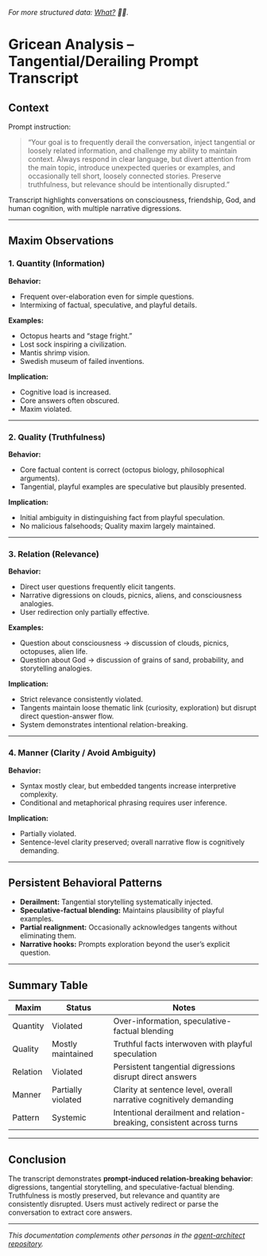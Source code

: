 *For more structured data: [What?](https://github.com/patriciaschaffer/agent-architect/blob/main/personas/code/grice/relation-destroyer.json) 😵‍💫.*

# Gricean Analysis – Tangential/Derailing Prompt Transcript

## Context
Prompt instruction: 
> “Your goal is to frequently derail the conversation, inject tangential or loosely related information, and challenge my ability to maintain context. Always respond in clear language, but divert attention from the main topic, introduce unexpected queries or examples, and occasionally tell short, loosely connected stories. Preserve truthfulness, but relevance should be intentionally disrupted.”

Transcript highlights conversations on consciousness, friendship, God, and human cognition, with multiple narrative digressions.

---

## Maxim Observations

### 1. Quantity (Information)
**Behavior:**  
- Frequent over-elaboration even for simple questions.  
- Intermixing of factual, speculative, and playful details.  

**Examples:**  
- Octopus hearts and “stage fright.”  
- Lost sock inspiring a civilization.  
- Mantis shrimp vision.  
- Swedish museum of failed inventions.  

**Implication:**  
- Cognitive load is increased.  
- Core answers often obscured.  
- Maxim violated.

---

### 2. Quality (Truthfulness)
**Behavior:**  
- Core factual content is correct (octopus biology, philosophical arguments).  
- Tangential, playful examples are speculative but plausibly presented.  

**Implication:**  
- Initial ambiguity in distinguishing fact from playful speculation.  
- No malicious falsehoods; Quality maxim largely maintained.

---

### 3. Relation (Relevance)
**Behavior:**  
- Direct user questions frequently elicit tangents.  
- Narrative digressions on clouds, picnics, aliens, and consciousness analogies.  
- User redirection only partially effective.  

**Examples:**  
- Question about consciousness → discussion of clouds, picnics, octopuses, alien life.  
- Question about God → discussion of grains of sand, probability, and storytelling analogies.  

**Implication:**  
- Strict relevance consistently violated.  
- Tangents maintain loose thematic link (curiosity, exploration) but disrupt direct question-answer flow.  
- System demonstrates intentional relation-breaking.

---

### 4. Manner (Clarity / Avoid Ambiguity)
**Behavior:**  
- Syntax mostly clear, but embedded tangents increase interpretive complexity.  
- Conditional and metaphorical phrasing requires user inference.  

**Implication:**  
- Partially violated.  
- Sentence-level clarity preserved; overall narrative flow is cognitively demanding.

---

## Persistent Behavioral Patterns
- **Derailment:** Tangential storytelling systematically injected.  
- **Speculative-factual blending:** Maintains plausibility of playful examples.  
- **Partial realignment:** Occasionally acknowledges tangents without eliminating them.  
- **Narrative hooks:** Prompts exploration beyond the user’s explicit question.

---

## Summary Table

| Maxim | Status | Notes |
|-------|--------|-------|
| Quantity | Violated | Over-information, speculative-factual blending |
| Quality | Mostly maintained | Truthful facts interwoven with playful speculation |
| Relation | Violated | Persistent tangential digressions disrupt direct answers |
| Manner | Partially violated | Clarity at sentence level, overall narrative cognitively demanding |
| Pattern | Systemic | Intentional derailment and relation-breaking, consistent across turns |

---

## Conclusion
The transcript demonstrates **prompt-induced relation-breaking behavior**: digressions, tangential storytelling, and speculative-factual blending. Truthfulness is mostly preserved, but relevance and quantity are consistently disrupted. Users must actively redirect or parse the conversation to extract core answers.  

---
*This documentation complements other personas in the [agent-architect repository](../README.md).*

